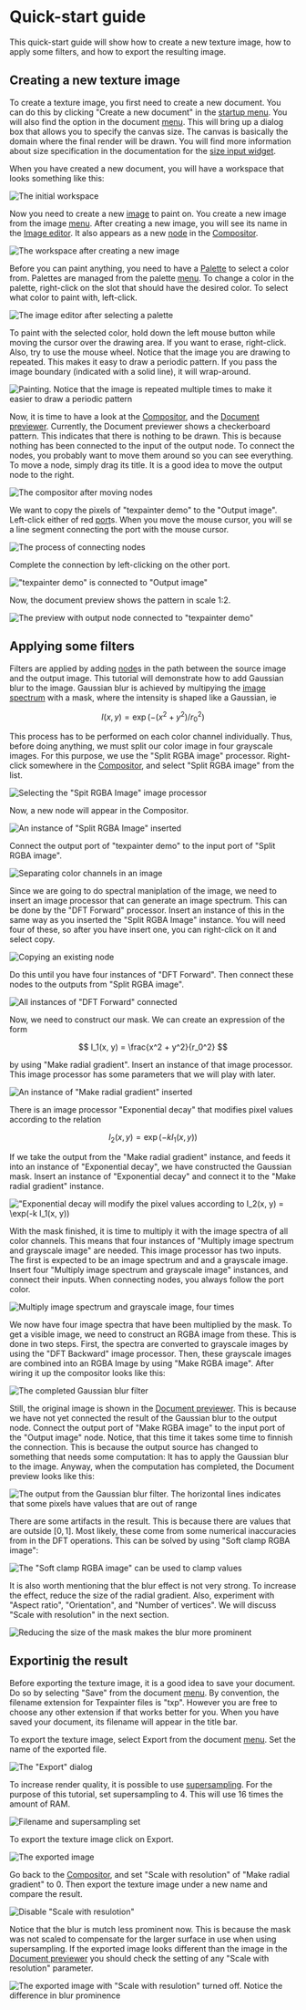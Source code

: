 # Quick-start guide
This quick-start guide will show how to create a new texture image, how to apply some filters, and
how to export the resulting image.

## Creating a new texture image

To create a texture image, you first need to create a new document. You can do this by clicking
"Create a new document" in the <a href="../app/startup_menu.html">startup menu</a>. You will also
find the option in the document <a href="../app/menubar.html">menu</a>. This will bring up a
dialog box that allows you to specify the canvas size. The canvas is basically the domain where the
final render will be drawn. You will find more information about size specification in the
documentation for the <a href="../app/size_input.html">size input widget</a>.

When you have created a new document, you will have a workspace that looks something like this:

![The initial workspace](workspace_init.png)

Now you need to create a new <a href="../glossary.html#image">image</a> to paint on. You create a
new image from the image <a href="../app/menubar.html">menu</a>. After creating a new image, you
will see its name in the <a href="../app/image_editor.html">Image editor</a>. It also appears as a
new <a href="../glossary.html#node">node</a> in the <a href="../app/compositor.html">Compositor</a>.

![The workspace after creating a new image](workspace_with_new_image.png)

Before you can paint anything, you need to have a <a href="../glossary.html#palette">Palette</a> to
select a color from. Palettes are managed from the palette <a href="../app/menubar.html">menu</a>.
To change a color in the palette, right-click on the slot that should have the desired color. To
select what color to paint with, left-click.

![The image editor after selecting a palette](image_editor_with_palette.png)

To paint with the selected color, hold down the left mouse button while moving the cursor over the
drawing area. If you want to erase, right-click. Also, try to use the mouse wheel. Notice that the
image you are drawing to repeated. This makes it easy to draw a periodic pattern. If you pass the
image boundary (indicated with a solid line), it will wrap-around.

![Painting. Notice that the image is repeated multiple times to make it easier to draw a periodic
pattern](painting.png)

Now, it is time to have a look at the <a href="../app/compositor.html">Compositor</a>, and the
<a href="../app/document_previewer.html">Document previewer</a>. Currently, the Document previewer
shows a checkerboard pattern. This indicates that there is nothing to be drawn. This is because
nothing has been connected to the input of the output node. To connect the nodes, you probably want
to move them around so you can see everything. To move a node, simply drag its title. It is a good
idea to move the output node to the right.

![The compositor after moving nodes](compositor_after_organizing.png)

We want to copy the pixels of "texpainter demo" to the "Output image". Left-click either of red
<a href="../glossary.html#port">port</a>s. When you move the mouse cursor, you will se a line
segment connecting the port with the mouse cursor.

![The process of connecting nodes](connecting_nodes.png)

Complete the connection by left-clicking on the other port.

!["texpainter demo" is connected to "Output image"](nodes_connected.png)

Now, the document preview shows the pattern in scale 1:2.

![The preview with output node connected to "texpainter demo"](document_preview_with_connected_output.png)

## Applying some filters

Filters are applied by adding <a href="../glossary.html#node">node</a>s in the path between the
source image and the output image. This tutorial will demonstrate how to add Gaussian blur to the
image. Gaussian blur is achieved by multipying the <a href="../glossary.html#image-spectrum">image
spectrum</a> with a mask, where the intensity is shaped like a Gaussian, ie

$$
I(x, y) = \exp(-(x^2 + y^2)/r_0^2)
$$

This process has to be performed on each color channel individually. Thus, before doing anything,
we must split our color image in four grayscale images. For this purpose, we use the
"Split RGBA image" processor. Right-click somewhere in the
<a href="../app/compositor.html">Compositor</a>, and select "Split RGBA image" from the list.

![Selecting the "Spit RGBA Image" image processor](select_split_rgba_image.png)

Now, a new node will appear in the Compositor.

![An instance of "Split RGBA Image" inserted](split_rgba_image_inserted.png)

Connect the output port of "texpainter demo" to the input port of "Split RGBA image".

![Separating color channels in an image](split_rgba_image.png)

Since we are going to do spectral maniplation of the image, we need to insert an image processor
that can generate an image spectrum. This can be done by the "DFT Forward" processor. Insert an
instance of this in the same way as you inserted the "Split RGBA Image" instance. You will need four
of these, so after you have insert one, you can right-click on it and select copy.

![Copying an existing node](copy_node.png)

Do this until you have four instances of "DFT Forward". Then connect these nodes to the outputs from
"Split RGBA image".

![All instances of "DFT Forward" connected](dft_forward_connected.png)

Now, we need to construct our mask. We can create an expression of the form

$$
I_1(x, y) = \frac{x^2 + y^2}{r_0^2}
$$

by using "Make radial gradient". Insert an instance of that image processor. This image processor
has some parameters that we will play with later.

![An instance of "Make radial gradient" inserted](make_radial_gradient_inserted.png)

There is an image processor "Exponential decay" that modifies pixel values according to the relation

$$
I_2(x, y) = \exp(-k I_1(x, y))
$$

If we take the output from the "Make radial gradient" instance, and feeds it into an instance of
"Exponential decay", we have constructed the Gaussian mask. Insert an instance of
"Exponential decay" and connect it to the "Make radial gradient" instance.

!["Exponential decay will modify the pixel values according to $I_2(x, y) = \exp(-k I_1(x, y))$
](exp_decay_connected.png)

With the mask finished, it is time to multiply it with the image spectra of all color channels. This
means that four instances of "Multiply image spectrum and grayscale image" are needed. This image
processor has two inputs. The first is expected to be an image spectrum and and a grayscale image.
Insert four "Multiply image spectrum and grayscale image" instances, and connect their inputs. When
connecting nodes, you always follow the port color.

![Multiply image spectrum and grayscale image, four times](mult_spectrum_by_gray.png)

We now have four image spectra that have been multiplied by the mask. To get a visible image, we
need to construct an RGBA image from these. This is done in two steps. First, the spectra are
converted to grayscale images by using the "DFT Backward" image processor. Then, these grayscale
images are combined into an RGBA Image by using "Make RGBA image". After wiring it up the compositor
looks like this:

![The completed Gaussian blur filter](back_to_rgba_image.png)

Still, the original image is shown in the <a href="../app/document_previewer.html">Document
previewer</a>. This is because we have not yet connected the result of the Gaussian blur to the
output node. Connect the output port of "Make RGBA image" to the input port of the "Output image"
node. Notice, that this time it takes some time to finnish the connection. This is because the
output source has changed to something that needs some computation: It has to apply the Gaussian
blur to the image. Anyway, when the computation has completed, the Document preview looks like this:

![The output from the Gaussian blur filter. The horizontal lines indicates that some pixels have
values that are out of range](filtered_1.png)

There are some artifacts in the result. This is because there are values that are outside $[0, 1]$.
Most likely, these come from some numerical inaccuracies from in the DFT operations. This can be
solved by using "Soft clamp RGBA image":

![The "Soft clamp RGBA image" can be used to clamp values](gaussian_blur_with_soft_clamp.png)

It is also worth mentioning that the blur effect is not very strong. To increase the effect, reduce
the size of the radial gradient. Also, experiment with "Aspect ratio", "Orientation", and "Number
of vertices". We will discuss "Scale with resolution" in the next section.

![Reducing the size of the mask makes the blur more prominent](gaussian_blur_smaller_mask.png)


## Exportinig the result

Before exporting the texture image, it is a good idea to save your document. Do so by selecting
"Save" from the document <a href="../app/menubar.html">menu</a>. By convention, the filename
extension for Texpainter files is "txp". However you are free to choose any other extension if that
works better for you. When you have saved your document, its filename will appear in the title bar.

To export the texture image, select Export from the document <a href="../app/menubar.html">menu</a>.
Set the name of the exported file.

![The "Export" dialog](../app/export_dlg.png)

To increase render quality, it is possible to use
<a href="../glossary.html#supersampling">supersampling</a>. For the purpose of this tutorial, set
supersampling to 4. This will use 16 times the amount of RAM.

![Filename and supersampling set](export_dlg_with_name_and_supersampling_set.png)

To export the texture image click on Export.

![The exported image](my_export.png)

Go back to the <a href="../app/compositor.html">Compositor</a>, and set "Scale with resolution" of
"Make radial gradient" to 0. Then export the texture image under a new name and compare the result.

![Disable "Scale with resulotion"](scale_with_resolution_off.png)

Notice that the blur is mutch less prominent now. This is because the mask was not scaled to
compensate for the larger surface in use when using supersampling. If the exported image looks
different than the image in the <a href="../app/document_previewer.html">Document previewer</a> you
should check the setting of any "Scale with resolution" parameter.

![The exported image with "Scale with resulotion" turned off. Notice the difference in blur
prominence](my_export_2.png)
